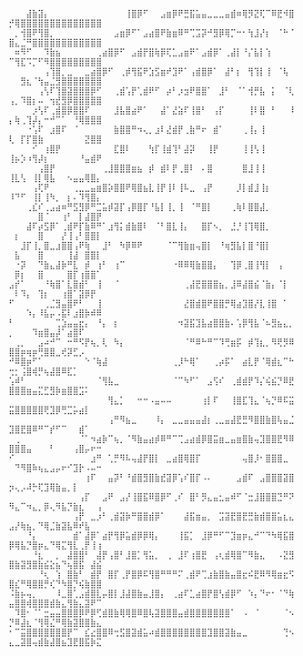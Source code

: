 ⠀⠀⠀⣼⣷⣽⡄⠀⠀⠀⠀⠀⠀⠀⠀⠀⠀⠀⠀⠀⢸⣿⡿⠋⠀⠀⣠⣶⡿⠟⣛⣯⣥⣤⣀⣀⣀⣤⣾⠶⢿⡻⣝⢏⠉⠿⣟⠺⣿⡚⢿⣿⣿⣿⣿⣿⣿⣿⣿⣿⣿⣿⣿⣿⣿
⠀⡀⢺⣿⠟⢻⣿⡀⠀⠀⠀⠀⠀⠀⠀⠀⠀⠀⣠⣶⡿⠋⠁⣠⣴⣿⠟⣷⣶⠿⠛⢉⣩⡽⠚⣻⡿⢿⡉⠒⠂⢳⣸⡜⡆⠀⠈⠓⠈⣿⣄⣈⠛⣿⣿⣿⣿⣿⣿⣿⣿⣿⣿⣿⣿
⠀⠶⠻⠋⠀⠀⠹⣷⣦⠀⠀⠀⠀⠀⠀⢀⣴⣿⡿⠋⠀⣠⣾⡟⣿⢷⡿⢏⣁⣠⣶⠟⠁⣠⣾⡿⠁⢀⣼⡇⠘⡌⣧⡇⢱⠀⠀⠀⠀⠉⢻⣏⠩⡉⠋⠻⣿⣿⣿⣿⣿⣿⣿⣿⣿
⠀⠀⠀⠀⠀⠀⢠⢹⣿⡀⣀⠀⠀⣀⣴⣿⡿⠋⠀⢀⡾⢻⣯⠟⣱⣫⣶⠞⣹⠟⠁⢠⣾⣿⡿⠁⠀⣼⠃⡆⠀⢻⢹⡇⢸⠀⠈⢧⠀⠀⠀⣻⣆⠈⢳⣤⣈⣻⣿⣿⣿⣿⣿⣿⣿
⠀⠀⠀⠀⠀⢠⢣⠏⢹⣿⣽⣿⣿⣿⡿⠋⠀⠀⢀⣾⢡⡟⢁⣾⠟⠋⠀⡴⠃⡰⣲⠟⣿⣿⠁⠀⣸⠃⠀⠈⠁⢺⡛⣧⠀⡅⠀⠈⢇⢠⡀⠹⣿⡆⠤⠀⢲⣞⣻⡿⣿⣿⣿⣿⣿
⠀⠀⠀⠀⡰⢣⠏⢀⣾⣿⡿⣿⣿⠏⠀⠀⠀⠀⣸⣧⣿⣴⠟⠁⠀⠀⣼⠁⣜⣵⠏⢸⣿⠃⠀⢠⡏⠀⠀⠀⠀⢸⠇⣿⠀⠃⠀⠀⠸⡄⢷⢀⢹⡼⡄⠒⠚⠉⠁⠀⠘⢿⣿⣿⣿
⠀⠀⠀⠐⢡⠏⠀⣰⣿⠏⠀⠈⠀⠀⠀⠀⠀⠀⣷⣿⣿⠛⠲⢄⡀⣰⠇⣜⣾⡟⢀⣷⠛⠖⠀⣾⠁⠀⠀⠀⢀⢸⡄⢸⠀⠀⠀⠀⠀⢇⠀⡏⡏⣿⣷⠀⠀⠀⠀⠀⠀⠀⣝⣿⣿
⠀⠀⠀⠀⠊⠀⢰⣿⡟⠀⠀⠀⠀⠀⠀⠀⠀⠀⣏⣿⠇⠀⠀⠀⢳⡏⢸⣾⢹⠃⣼⡽⠀⠀⢸⡟⠀⠀⠀⠀⢸⢸⢣⢸⠀⠀⠀⠀⠀⢸⡦⡱⠰⢻⡼⡆⠀⠀⠀⠀⠀⠘⣤⣾⠟
⠀⠀⠀⠀⠀⢠⣿⡟⠀⠀⠀⠀⠀⠀⠀⠀⢀⣸⣿⣿⣿⣶⣦⠀⡾⠀⣾⠇⡟⢀⣿⠇⠀⠄⣿⠀⠀⠀⠀⠀⣿⣸⢸⢸⠀⠀⠀⠀⠀⢸⣇⢣⠀⢸⡇⢿⣧⠀⠀⠢⣤⣤⢿⣿⡄
⠀⠀⠀⠀⢠⢏⠟⠀⠀⠀⠀⢀⣀⣀⣤⣶⣿⡵⣿⣿⠟⢿⣿⣦⣇⢸⡟⢸⠇⢸⠧⣀⠀⢠⡟⠀⠀⠀⠀⡸⡇⣾⣸⢸⡆⠀⠀⠀⠀⠸⠙⠋⠀⢸⡇⢸⠳⡀⠀⡆⠄⠹⢻⣿⡄
⠀⠀⠀⢀⣎⠎⢀⣠⣴⠶⠛⣫⣻⡿⠛⣉⣥⡾⣽⡏⢠⡿⣿⡏⠘⣧⡇⢸⡀⢸⠀⠈⠛⣿⡇⠀⠀⠀⢀⢷⠇⣿⣿⣼⡀⠀⠀⠀⠀⠀⠀⠀⠀⠀⣿⠈⠀⠀⢰⠃⠀⡇⣼⣿⡟
⠀⠀⠀⣼⠏⡴⣫⡿⠁⢀⣾⠟⡏⣷⠿⠛⠁⣰⢻⡅⣾⣷⣿⠇⠀⠈⠃⣿⣇⢸⡄⠀⠀⣿⡏⠢⡀⠀⣘⡘⢸⢹⢿⣿⡀⠀⠀⠀⠀⠀⡆⠀⠀⠀⣿⠀⠀⠀⡜⢸⢠⠃⣿⣿⡇
⠀⠀⣸⡏⢸⡀⣿⣀⣰⣿⣿⢠⠟⢷⠀⠀⣸⠃⠀⠳⡿⠿⠟⠀⠀⠀⠀⠈⠉⢻⣷⣶⢤⣿⡇⠀⠘⢶⣻⣧⡇⣿⠘⣿⡇⠀⠀⠀⠀⠀⣧⠀⠀⠀⣿⠀⠀⠀⠀⢸⣼⠀⣿⣿⡇
⠀⠐⡽⠀⠀⠙⣷⣄⣼⡷⠛⣇⠀⡾⠀⢰⠃⠀⢰⠉⠀⠀⠀⠀⠀⠀⠀⠀⠐⠿⠿⢿⣷⣿⣿⡄⠀⠀⢹⡿⢀⣿⢸⢻⡇⠀⢠⠀⠀⠀⡿⡆⠀⠀⣿⠀⠀⠀⠀⣿⡏⢰⣿⣿⠁
⣠⡞⠁⠀⠀⠀⠘⢷⣿⠁⣇⣿⣾⠃⠀⢸⠀⠀⠈⠀⠀⠀⠀⠀⠀⠀⠀⠀⠀⠀⢀⣼⣟⣿⣿⣿⣦⡀⣸⠿⣼⣿⣮⠈⣷⡄⠈⡇⠀⠀⠇⠹⡄⠀⢹⡆⠀⠀⢰⣿⠁⣽⡿⡟⠀
⠋⠀⠀⠀⠀⠀⢀⣈⣻⣤⣿⠟⠃⠀⠀⢸⠀⠀⠀⠀⠀⠀⠀⠀⠀⠀⠀⠀⠀⠀⣜⣿⣾⣿⠟⣿⣿⡛⢿⣴⣹⣿⡜⣇⢸⣿⠀⠁⠀⠀⠀⠀⠱⡄⠸⣧⡤⠠⣯⠇⣰⣿⡷⠾⠿
⠃⠀⠀⠀⠀⠀⠀⠀⢉⣱⣤⣤⣖⡄⠀⠘⡄⠀⡆⠀⠀⠀⠀⠀⠀⠀⠀⠀⠀⠲⣽⣯⣹⣧⣴⣿⣿⣷⠄⢡⡿⢻⣧⠈⠦⣻⣦⣄⡀⡀⠀⠀⠀⠹⣶⣿⣤⡼⠁⣴⣿⠏⠀⠀⠀
⠀⢀⡀⠀⠀⣠⠴⠚⠉⠀⠒⠛⠫⡟⢦⡀⢇⠀⠳⡄⠀⠀⠀⠀⠀⠀⠀⠀⠀⠀⠈⠛⠿⠓⠛⠉⠹⢛⣶⡯⠀⡾⢹⣆⡀⠻⢟⡻⠿⣿⣿⡶⢶⡶⢛⣿⣿⣀⢞⡽⣋⡠⠀⠀⠀
⠚⠿⣿⡶⠋⠁⠀⠀⠀⠀⠀⠀⠀⠑⠈⢷⣼⠀⠀⠀⠀⠀⠀⠀⠀⠀⠀⠀⢀⡸⠓⢿⠁⠀⠀⢀⡴⡯⠁⠀⣴⣇⡟⠈⢿⣾⣆⠉⠓⢒⡂⢨⣿⢾⡛⢦⣼⣿⠿⣏⡁⠀⠀⠀⠀
⢡⠾⠃⠀⠀⠀⠀⠀⠀⠀⠀⠀⠀⠀⠀⠈⢻⣧⣀⠀⠀⠀⠀⠀⠀⠀⠀⠀⠈⠉⠳⠋⠁⠀⣠⢫⠎⠀⢀⣾⣾⡟⠹⡌⢮⣮⡙⠿⣟⣿⣿⣿⣶⣤⣍⣋⣻⡷⣶⣿⣿⣩⠅⠀⠀
⠀⠀⠀⠀⠀⠀⠀⠀⠀⠀⠀⠀⠀⠀⠀⠀⠀⢻⣄⡁⠀⠀⠒⠒⠠⣤⠤⠤⠀⠀⠀⠀⠀⢰⡇⠏⠀⠀⢸⣿⣏⢹⣄⠈⢦⡙⠿⠯⣭⣭⣿⣿⣿⣿⣿⢟⣹⡿⢛⣉⡥⣴⡇⠀⠀
⠀⠀⠀⠀⠀⠀⠀⠀⠀⠀⠀⠀⠀⠀⠀⠀⠀⢠⠛⠻⣦⣀⠀⠀⠀⠸⡄⠀⣀⣀⣤⣤⣤⣼⡆⢀⣀⣤⣼⣟⣛⠻⣿⣿⣷⣿⢧⣤⣈⣹⣿⣟⣿⠿⠛⠉⡞⠋⠉⠀⠀⣾⠁⠀⠀
⠀⢀⠀⠀⠀⠀⠀⠀⠀⠀⠀⠀⠈⠁⠲⣴⡷⠉⢦⡀⠈⠻⣷⣤⣴⡾⠿⠛⠉⢉⣠⣴⣾⡿⣿⣭⣶⣀⣤⣶⣿⣷⢤⣹⣿⣿⣟⠻⠿⣿⣿⣿⣤⠀⠀⠀⠃⠀⠀⠀⢠⣿⡤⠖⠒
⠊⠀⠀⠀⠀⠀⠀⠀⠀⠀⠀⠀⠀⠀⣰⠛⠀⢁⡛⠻⠧⢤⣼⡟⣿⡇⠀⣀⣴⣿⢿⣿⡏⠀⠀⠀⠀⠀⠀⠀⢤⣿⡸⠂⣿⣿⣿⣀⠀⠀⠙⠻⣿⠷⢦⣄⣠⡤⠖⠊⣹⡗⠠⠤⠒
⠀⠀⠀⠀⠀⠀⠀⠀⠀⠀⠀⠀⠀⢰⠏⠀⠀⣤⡽⠃⠘⣾⣿⣻⣿⣷⣞⣽⡿⢡⠎⣿⡏⠠⠄⠀⠀⠀⠀⣠⣾⠏⠀⣠⣿⣿⣿⣽⣿⡲⢄⡠⠼⡓⢏⣹⢿⣷⣤⡀⡇⠀⠀⠀⠀
⠀⠀⠀⠀⠀⠀⠀⠀⠀⠀⠀⠀⢠⡏⠀⠀⣠⠟⠀⣠⡜⢸⣿⣯⠿⣿⡿⠋⢀⠎⠀⣿⠃⡻⣄⣤⣂⣤⠾⠋⠈⣒⣸⣿⣿⣿⣙⠛⠝⠻⣄⠉⠲⣄⡀⡿⢄⠻⣧⡙⣷⣆⠀⠀⢠
⠀⠀⠀⠀⠀⠀⠀⠀⠀⠀⠀⢠⡟⠀⣀⡰⠃⢀⣾⣽⡷⠛⣿⣿⣾⡿⠁⠀⠀⠀⣼⣯⣶⣤⡀⠀⣩⣽⣟⣿⣟⣛⣷⣾⣿⣿⣥⣆⣄⣠⡜⢷⣦⡀⠙⢿⣈⣷⣽⣧⠿⠞⣧⠀⠀
⠀⠀⠀⠘⡄⠀⠀⠀⠀⠀⠀⣾⠁⣼⡿⠁⣴⡟⢻⡿⣥⣾⡿⡿⢿⡄⠀⠀⠀⢸⣯⡁⠀⣸⡿⠛⠋⠉⣹⣶⡶⣄⠚⠉⠙⠳⢿⣯⣿⡿⢿⣧⡙⣿⡶⣄⠙⢿⣍⢻⣇⢀⡟⢸⢰
⠀⠀⠀⠀⠘⣆⠀⠀⡀⠀⣼⣿⣿⠃⠀⣼⡟⢠⣿⠃⣸⣿⡁⢻⣥⡀⠀⢀⠀⣸⠏⢰⣿⣟⠀⢠⢆⣾⢿⣿⠉⠻⣷⣄⠀⠀⠠⣝⣻⣿⣷⣽⣻⣿⣷⣮⣕⣦⠙⢦⣿⣯⠀⣼⣮
⠀⠀⠀⠀⠀⠘⢆⠀⢱⠀⣿⣷⠃⠀⣾⡟⠀⣿⡏⢀⡟⣿⡿⠯⢻⣿⠛⠛⠛⠍⢀⣾⠟⢉⣰⣷⣿⣷⣤⣿⣖⠮⣟⠿⠻⢿⣶⣖⠫⣿⣎⠛⢿⣿⣿⡛⢎⠙⠳⣿⡙⢮⣷⣿⣿
⠨⣷⡦⢤⡀⠀⠀⠀⠸⣀⣿⢁⣠⣾⣿⣇⡤⣿⡇⣸⣼⣿⣷⣤⣸⣿⡄⠀⢀⣴⠏⣁⣴⣿⡟⣿⢣⣾⡿⠋⠀⠱⡄⠙⠖⠂⠈⠙⢷⣤⣿⣿⢾⣿⣿⣿⣾⣷⣄⢻⣷⣄⣽⠟⠉
⠀⠹⣿⠂⠈⠁⣒⣤⣤⣿⣿⣿⡿⠟⡿⢋⣾⣿⣷⢿⢿⣿⠿⣿⢧⣽⣿⣿⣿⣤⣾⣿⣿⣿⣿⣿⣿⣿⠁⠀⠠⠀⠈⠀⠀⠀⠀⠈⠢⡙⠿⣼⣆⠈⢻⢿⣌⠛⢿⣷⣽⣿⣿⣷⣄
⠂⠉⣭⣿⣿⣿⣿⣿⣿⣿⡟⠉⠀⣎⣔⣿⣿⠿⢒⣫⣿⣽⣾⣥⠴⣾⣿⣿⣿⣿⣿⣿⣿⣿⣹⣿⣿⣽⣷⣤⣀⠀⠀⠀⠀⠀⠀⢙⠢⣄⣀⣽⣿⢤⣾⣷⣼⣿⣦⣹⣟⣿⣯⡷⣍
